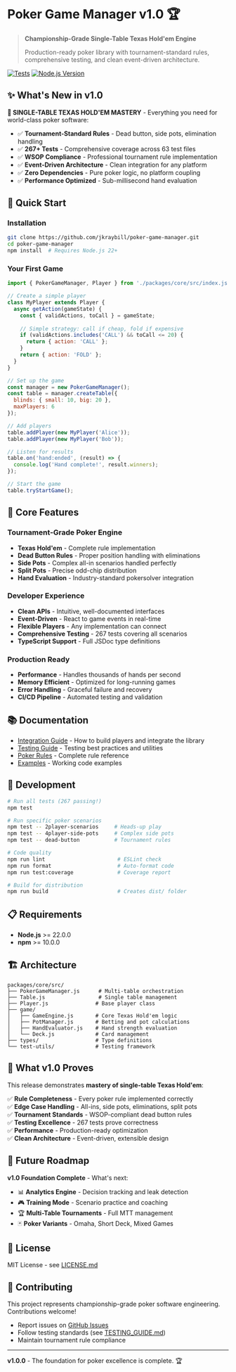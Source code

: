 # Poker Game Manager v1.0 🏆

> **Championship-Grade Single-Table Texas Hold'em Engine**
>
> Production-ready poker library with tournament-standard rules, comprehensive testing, and clean event-driven architecture.

[![Tests](https://github.com/jkraybill/poker-game-manager/actions/workflows/ci.yml/badge.svg)](https://github.com/jkraybill/poker-game-manager/actions/workflows/ci.yml)
[![Node.js Version](https://img.shields.io/badge/node-%3E%3D22.0.0-brightgreen.svg)](https://nodejs.org/)

## ✨ What's New in v1.0

**🎯 SINGLE-TABLE TEXAS HOLD'EM MASTERY** - Everything you need for world-class poker software:

- ✅ **Tournament-Standard Rules** - Dead button, side pots, elimination handling
- ✅ **267+ Tests** - Comprehensive coverage across 63 test files 
- ✅ **WSOP Compliance** - Professional tournament rule implementation
- ✅ **Event-Driven Architecture** - Clean integration for any platform
- ✅ **Zero Dependencies** - Pure poker logic, no platform coupling
- ✅ **Performance Optimized** - Sub-millisecond hand evaluation

## 🚀 Quick Start

### Installation
```bash
git clone https://github.com/jkraybill/poker-game-manager.git
cd poker-game-manager
npm install  # Requires Node.js 22+
```

### Your First Game
```javascript
import { PokerGameManager, Player } from './packages/core/src/index.js';

// Create a simple player
class MyPlayer extends Player {
  async getAction(gameState) {
    const { validActions, toCall } = gameState;
    
    // Simple strategy: call if cheap, fold if expensive
    if (validActions.includes('CALL') && toCall <= 20) {
      return { action: 'CALL' };
    }
    return { action: 'FOLD' };
  }
}

// Set up the game
const manager = new PokerGameManager();
const table = manager.createTable({
  blinds: { small: 10, big: 20 },
  maxPlayers: 6
});

// Add players
table.addPlayer(new MyPlayer('Alice'));
table.addPlayer(new MyPlayer('Bob'));

// Listen for results
table.on('hand:ended', (result) => {
  console.log('Hand complete!', result.winners);
});

// Start the game
table.tryStartGame();
```

## 🎲 Core Features

### Tournament-Grade Poker Engine
- **Texas Hold'em** - Complete rule implementation
- **Dead Button Rules** - Proper position handling with eliminations
- **Side Pots** - Complex all-in scenarios handled perfectly
- **Split Pots** - Precise odd-chip distribution
- **Hand Evaluation** - Industry-standard pokersolver integration

### Developer Experience
- **Clean APIs** - Intuitive, well-documented interfaces
- **Event-Driven** - React to game events in real-time
- **Flexible Players** - Any implementation can connect
- **Comprehensive Testing** - 267 tests covering all scenarios
- **TypeScript Support** - Full JSDoc type definitions

### Production Ready
- **Performance** - Handles thousands of hands per second
- **Memory Efficient** - Optimized for long-running games
- **Error Handling** - Graceful failure and recovery
- **CI/CD Pipeline** - Automated testing and validation

## 📚 Documentation

- [Integration Guide](./INTEGRATION.md) - How to build players and integrate the library
- [Testing Guide](./TESTING_GUIDE.md) - Testing best practices and utilities
- [Poker Rules](./POKER-RULES.md) - Complete rule reference
- [Examples](./examples/) - Working code examples

## 🧪 Development

```bash
# Run all tests (267 passing!)
npm test

# Run specific poker scenarios
npm test -- 2player-scenarios     # Heads-up play
npm test -- 4player-side-pots     # Complex side pots
npm test -- dead-button           # Tournament rules

# Code quality
npm run lint                       # ESLint check
npm run format                     # Auto-format code
npm run test:coverage              # Coverage report

# Build for distribution
npm run build                      # Creates dist/ folder
```

## 📋 Requirements

- **Node.js** >= 22.0.0
- **npm** >= 10.0.0

## 🏗️ Architecture

```
packages/core/src/
├── PokerGameManager.js      # Multi-table orchestration
├── Table.js                 # Single table management  
├── Player.js               # Base player class
├── game/
│   ├── GameEngine.js       # Core Texas Hold'em logic
│   ├── PotManager.js       # Betting and pot calculations
│   ├── HandEvaluator.js    # Hand strength evaluation
│   └── Deck.js             # Card management
├── types/                  # Type definitions
└── test-utils/             # Testing framework
```

## 🎯 What v1.0 Proves

This release demonstrates **mastery of single-table Texas Hold'em**:

✅ **Rule Completeness** - Every poker rule implemented correctly  
✅ **Edge Case Handling** - All-ins, side pots, eliminations, split pots  
✅ **Tournament Standards** - WSOP-compliant dead button rules  
✅ **Testing Excellence** - 267 tests prove correctness  
✅ **Performance** - Production-ready optimization  
✅ **Clean Architecture** - Event-driven, extensible design  

## 🚀 Future Roadmap

**v1.0 Foundation Complete** - What's next:

- 📊 **Analytics Engine** - Decision tracking and leak detection
- 🎮 **Training Mode** - Scenario practice and coaching
- 🏆 **Multi-Table Tournaments** - Full MTT management
- 🃏 **Poker Variants** - Omaha, Short Deck, Mixed Games

## 📄 License

MIT License - see [LICENSE.md](./LICENSE.md)

## 🙏 Contributing

This project represents championship-grade poker software engineering. Contributions welcome!

- Report issues on [GitHub Issues](https://github.com/jkraybill/poker-game-manager/issues)
- Follow testing standards (see [TESTING_GUIDE.md](./TESTING_GUIDE.md))
- Maintain tournament rule compliance

---

**v1.0.0** - The foundation for poker excellence is complete. 🏆